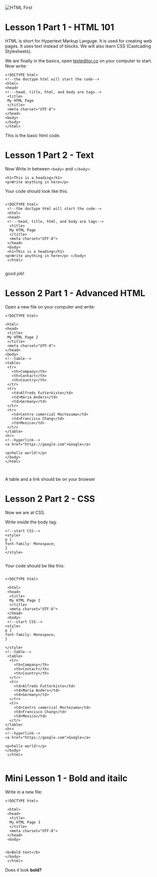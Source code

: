 ![HTML First](https://user-images.githubusercontent.com/94478022/143102590-1f00b386-4adc-491a-8d27-dc732583cde8.png)

# Lesson 1 Part 1 -  HTML 101

 HTML is short for Hypertext Markup Languge.
 It is used for creating web pages. 
 It uses text instead of blocks.
 We will also learn CSS (Castcading Stylesheets).


  We are finally in the basics, open [texteditor.co](https://texteditor.co/) on your computer
  to start. 
 Now write:
 
 ```
 <!DOCTYPE html>
 <!--the doctype html will start the code-->
 <html>
 <head>
 <!---head, title, html, and body are tags-->
  <title>
  My HTML Page
  </title>
  <meta charset="UTF-8">
 </head>
 <body>
 </body>
 </html>
 ```
 This is the basic html code.

# Lesson 1 Part 2 - Text

Now Write in between ``` <body> ``` and ``` </body> ```:

```
<h1>This is a heading</h1>
<p>Write anything in here</p>

```

Your code should look like this:

```

<!DOCTYPE html>
 <!--the doctype html will start the code-->
 <html>
 <head>
 <!---head, title, html, and body are tags-->
  <title>
  My HTML Page
  </title>
  <meta charset="UTF-8">
 </head>
 <body>
 <h1>This is a heading</h1>
<p>Write anything in here</p> </body>
 </html>
 
 ```
 good job!
 
 # Lesson 2 Part 1 - Advanced HTML
 

 Open a new file on your computer and write:
 
 ```
 <!DOCTYPE html>
 
 <html>
 <head>
  <title>
  My HTML Page 2
  </title>
  <meta charset="UTF-8">
 </head>
 <body>
 <!--table-->
 <table>
  <tr>
    <th>Company</th>
    <th>Contact</th>
    <th>Country</th>
  </tr>
  <tr>
    <td>Alfreds Futterkiste</td>
    <td>Maria Anders</td>
    <td>Germany</td>
  </tr>
  <tr>
    <td>Centro comercial Moctezuma</td>
    <td>Francisco Chang</td>
    <td>Mexico</td>
  </tr>
</table>
<hr>
<!--hyperlink-->
<a href="https://google.com">Google</a>

<p>hello world!</p>
</body>
 </html>
 
  
 ```
 
A table and a link should be on your browser



# Lesson 2 Part 2 - CSS

Now we are at CSS.

Write inside the body tag:


```
<!--start CSS-->
<style>
p { 
font-family: Monospace;
}
</style>


```

Your code should be like this:

```

<!DOCTYPE html>
 
 <html>
 <head>
  <title>
  My HTML Page 2
  </title>
  <meta charset="UTF-8">
 </head>
 <body>
 <!--start CSS-->
<style>
p { 
font-family: Monospace;
}

</style> 
<!--table-->
 <table>
  <tr>
    <th>Company</th>
    <th>Contact</th>
    <th>Country</th>
  </tr>
  <tr>
    <td>Alfreds Futterkiste</td>
    <td>Maria Anders</td>
    <td>Germany</td>
  </tr>
  <tr>
    <td>Centro comercial Moctezuma</td>
    <td>Francisco Chang</td>
    <td>Mexico</td>
  </tr>
</table>
<hr>
<!--hyperlink-->
<a href="https://google.com">Google</a>

<p>hello world!</p>
</body>
 </html>
 
```

# Mini Lesson 1 - Bold and itailc

Write in a new file:

```
<!DOCTYPE html>
 
 <html>
 <head>
  <title>
  My HTML Page 3
  </title>
  <meta charset="UTF-8">
 </head>
 <body>


<b>Bold text</b>
</body>
 </html>

```

Does it look **bold?**
